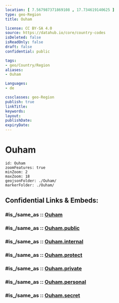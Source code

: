 ```yaml
---
location: [ 7.567987371869108 , 17.734619140625 ] 
type: geo-Region
title: Ouham

license: CC BY-SA 4.0
source: https://datahub.io/core/country-codes
isDeleted: false
isReadOnly: false
draft: false
confidential: public

tags:
- geo/Country/Region
aliases:
- Ouham

Languages:
- de

cssclasses: geo-Region
publish: true
linkTitle: 
keywords: 
layout: 
publishDate: 
expiryDate: 
---
```


# Ouham

```leaflet
id: Ouham
zoomFeatures: true 
minZoom: 2 
maxZoom: 18
geojsonFolder: ./Ouham/
markerFolder: ./Ouham/
```


## Confidential Links & Embeds: 

### #is_/same_as :: [Ouham](/_Standards/Earth/Continent/Africa/Africa~Central/Central_African_Rep/prefectures~Central_African_Rep/Ouham.md) 

### #is_/same_as :: [Ouham.public](/_public/Earth/Continent/Africa/Africa~Central/Central_African_Rep/prefectures~Central_African_Rep/Ouham.public.md) 

### #is_/same_as :: [Ouham.internal](/_internal/Earth/Continent/Africa/Africa~Central/Central_African_Rep/prefectures~Central_African_Rep/Ouham.internal.md) 

### #is_/same_as :: [Ouham.protect](/_protect/Earth/Continent/Africa/Africa~Central/Central_African_Rep/prefectures~Central_African_Rep/Ouham.protect.md) 

### #is_/same_as :: [Ouham.private](/_private/Earth/Continent/Africa/Africa~Central/Central_African_Rep/prefectures~Central_African_Rep/Ouham.private.md) 

### #is_/same_as :: [Ouham.personal](/_personal/Earth/Continent/Africa/Africa~Central/Central_African_Rep/prefectures~Central_African_Rep/Ouham.personal.md) 

### #is_/same_as :: [Ouham.secret](/_secret/Earth/Continent/Africa/Africa~Central/Central_African_Rep/prefectures~Central_African_Rep/Ouham.secret.md)

